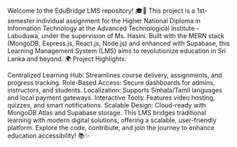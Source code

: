 Welcome to the EduBridge LMS repository! 🎓🚀 This project is a 1st-semester individual assignment for the Higher National Diploma in Information Technology at the Advanced Technological Institute - Labuduwa, under the supervision of Ms. Hasini. Built with the MERN stack (MongoDB, Express.js, React.js, Node.js) and enhanced with Supabase, this Learning Management System (LMS) aims to revolutionize education in Sri Lanka and beyond. 🌍
Project Highlights:

Centralized Learning Hub: Streamlines course delivery, assignments, and progress tracking.
Role-Based Access: Secure dashboards for admins, instructors, and students.
Localization: Supports Sinhala/Tamil languages and local payment gateways.
Interactive Tools: Features video hosting, quizzes, and smart notifications.
Scalable Design: Cloud-ready with MongoDB Atlas and Supabase storage.
This LMS bridges traditional learning with modern digital solutions, offering a scalable, user-friendly platform. Explore the code, contribute, and join the journey to enhance education accessibility! 📚✨
